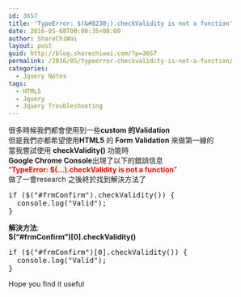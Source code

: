 ```yaml
---
id: 3657
title: 'TypeError: $(&#8230;).checkValidity is not a function'
date: 2016-05-08T00:00:35+08:00
author: ShareChiWai
layout: post
guid: http://blog.sharechiwai.com/?p=3657
permalink: /2016/05/typeerror-checkvalidity-is-not-a-function/
categories:
  - Jquery Notes
tags:
  - HTML5
  - Jquery
  - Jquery Troubleshooting
---
```

很多時候我們都會使用到一些**custom 的Validation**  
但是我們亦都希望使用**HTML5** 的 **Form Validation** 來做第一線的  
當我嘗試使用 **checkValidity()** 功能時  
**Google Chrome Console**出現了以下的錯誤信息  
&#8220;<span style="color: #ff0000;"><strong>TypeError: $(&#8230;).checkValidity is not a function</strong></span>&#8221;  
做了一會research 之後終於找到解決方法了

<pre>if ($("#frmConfirm").checkValidity()) {
  console.log("Valid");
}
</pre>

**解決方法**:  
**$(&#8220;#frmConfirm&#8221;)[0].checkValidity()**

<pre>if ($("#frmConfirm")[0].checkValidity()) {
  console.log("Valid");
}
</pre>

Hope you find it useful